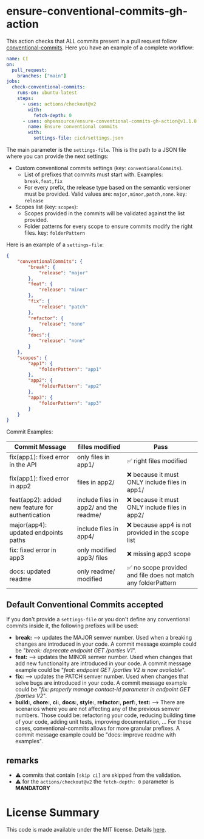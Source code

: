 # ensure-conventional-commits-gh-action

This action checks that ALL commits present in a pull request follow [conventional-commits](https://www.conventionalcommits.org/en/v1.0.0/). Here you have an example of a complete workflow:

```yaml
name: CI
on:
  pull_request:
    branches: ["main"]
jobs:
  check-conventional-commits:
    runs-on: ubuntu-latest
    steps:
      - uses: actions/checkout@v2
        with:
          fetch-depth: 0
      - uses: ohpensource/ensure-conventional-commits-gh-action@v1.1.0
        name: Ensure conventional commits
        with:
          settings-file: cicd/settings.json
```

The main parameter is the `settings-file`. This is the path to a JSON file where you can provide the next settings:

* Custom conventional commits settings (key: `conventionalCommits`).
  * List of prefixes that commits must start with. Examples: `break,feat,fix`
  * For every prefix, the release type based on the semantic versioner must be provided. Valid values are: `major,minor,patch,none`. key: `release`
* Scopes list (key: `scopes`):
  * Scopes provided in the commits will be validated against the list provided. 
  * Folder patterns for every scope to ensure commits modify the right files. key: `folderPattern`

Here is an example of a `settings-file`:

```json
{
    "conventionalCommits": {
        "break": {
            "release": "major"
        },
        "feat": {
            "release": "minor"
        },
        "fix": {
            "release": "patch"
        },
        "refactor": {
            "release": "none"
        },
        "docs":{
            "release": "none"
        }
    },
    "scopes": {
        "app1": {
            "folderPattern": "app1"
        },
        "app2": {
            "folderPattern": "app2"
        },
        "app3": {
            "folderPattern": "app3"
        }
    }
}
```

Commit Examples:

| Commit Message                                   | filles modified                        | Pass                                                          |
| ------------------------------------------------ | -------------------------------------- | ------------------------------------------------------------- |
| fix(app1): fixed error in the API                | only files in app1/                    | ✅ right files modified                                        |
| fix(app1): fixed error in app2                   | files in app2/                         | ❌ because it must ONLY include files in app1/                 |
| feat(app2): added new feature for authentication | include files in app2/ and the readme/ | ❌ because it must ONLY include files in app2/                 |
| major(app4): updated endpoints paths             | include files in app4/                 | ❌ because app4 is not provided in the scope list              |
| fix: fixed error in app3                         | only modified app3/ files              | ❌ missing app3 scope                                          |
| docs: updated readme                             | only readme/ modified                  | ✅ no scope provided and file does not match any folderPattern |

## Default Conventional Commits accepted

If you don't provide a `settings-file` or you don't define any conventional commits inside it, the following prefixes will be used:

- **break:** --> updates the MAJOR semver number. Used when a breaking changes are introduced in your code. A commit message example could be "_break: deprecate endpoint GET /parties V1_".
- **feat:** --> updates the MINOR semver number. Used when changes that add new functionality are introduced in your code. A commit message example could be "_feat: endpoint GET /parties V2 is now available_".
- **fix:** --> updates the PATCH semver number. Used when changes that solve bugs are introduced in your code. A commit message example could be "_fix: properly manage contact-id parameter in endpoint GET /parties V2_".
- **build:**, **chore:**, **ci:**, **docs:**, **style:**, **refactor:**, **perf:**, **test:** --> There are scenarios where you are not affecting any of the previous semver numbers. Those could be: refactoring your code, reducing building time of your code, adding unit tests, improving documentation, ... For these cases, conventional-commits allows for more granular prefixes. A commit message example could be "docs: improve readme with examples".

## remarks

* :warning: commits that contain `[skip ci]` are skipped from the validation.
* :warning: for the `actions/checkout@v2` the `fetch-depth: 0` parameter is **MANDATORY**

# License Summary

This code is made available under the MIT license. Details [here](LICENSE).
